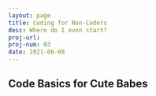 ```yaml
---
layout: page
title: Coding for Non-Coders
desc: Where do I even start?
proj-url: 
proj-num: 03
date: 2021-06-08
---
```




## Code Basics for Cute Babes


